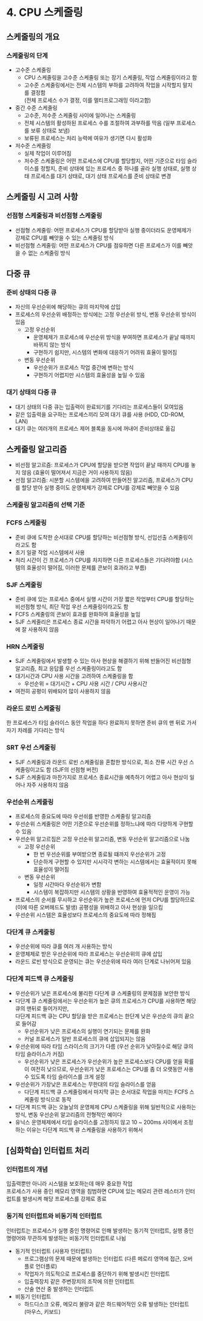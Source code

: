 # 4. CPU 스케줄링

## 스케줄링의 개요
### 스케줄링의 단계
- 고수준 스케줄링
    - CPU 스케줄링을 고수준 스케줄링 또는 장기 스케줄링, 작업 스케줄링이라고 함
    - 고수준 스케줄링에서는 전체 시스템의 부하를 고려하여 작업을 시작할지 말지를 결정함  
    (전체 프로세스 수가 결정, 이를 멀티프로그래밍 이라고함)
- 중간 수준 스케줄링
    - 고수준, 저수준 스케줄링 사이에 일어나는 스케줄링
    - 전체 시스템의 활성하된 프로세스 수를 조절하여 과부하를 막음 (일부 프로세스를 보류 상태로 보냄)
    - 보류된 프로세스는 처리 능력에 여유가 생기면 다시 활성화
- 저수준 스케줄링
    - 실제 작업이 이루어짐
    - 저수준 스케줄링은 어떤 프로세스에 CPU를 할당할지, 어떤 기준으로 타임 슬라이스를 정할지, 준비 상태에 있는 프로세스 중 하나를 골라 실행 상태로, 실행 상태 프로세스를 대기 상태로, 대기 상태 프로세스를 준비 상태로 변경

## 스케줄링 시 고려 사항
### 선점형 스케줄링과 비선점형 스케줄링
- 선점형 스케줄링: 어떤 프로세스가 CPU를 할당받아 실행 중이더라도 운영체제가 강제로 CPU를 빼앗을 수 있는 스케줄링 방식
- 비선점형 스케줄링: 어떤 프로세스가 CPU를 점유하면 다른 프로세스가 이를 빼앗을 수 없는 스케줄링 방식

## 다중 큐
### 준비 상태의 다중 큐
- 자신의 우선순위에 해당하는 큐의 마지막에 삽입
- 프로세스의 우선순위 배정하는 방식에는 고정 우선순위 방식, 변동 우선순위 방식이 있음
    - 고정 우선순위
        - 운영체제가 프로세스에 우선순위 방식을 부여하면 프로세스가 끝날 때까지 바뀌지 않는 방식
        - 구현하기 쉽지만, 시스템의 변화에 대응하기 어려워 효율이 떨어짐
    - 변동 우선순위
        - 우선순위가 프로세스 작업 중간에 변하는 방식
        - 구현하기 어렵지만 시스템의 효율성을 높일 수 있음
### 대기 상태의 다중 큐
- 대기 상태의 다중 큐는 입출력이 완료되기를 기다리는 프로세스들이 모여있음
- 같은 입출력을 요구하는 프로세스끼리 모여 대기 큐를 사용 (HDD, CD-ROM, LAN)
- 대기 큐는 여러개의 프로세스 제어 블록을 동시에 꺼내어 준비상태로 옮김

## 스케줄링 알고리즘
- 비선점 알고르즘: 프로세스가 CPU에 할당을 받으면 작업이 끝날 때까지 CPU를 놓지 않음 (효율이 떨어져서 지금은 거이 사용하지 않음) 
- 선점 알고리즘: 시분할 시스템에을 고려하여 만들어진 알고리즘, 프로세스가 CPU를 할당 받아 실행 중이도 운영체제가 강제로 CPU를 강제로 빼앗을 수 있음
### 스케줄링 알고리즘의 선택 기준
### FCFS 스케줄링
- 준비 큐에 도착한 순서대로 CPU를 할당하는 비선점형 방식, 선입선출 스케줄링이라고도 함
- 초기 일괄 작업 시스템에서 사용
- 처리 시간이 긴 프로세스가 CPU를 차지하면 다른 프로세스들은 기다려야함 (시스템의 효율성이 떨어짐, 이러한 문제를 콘보이 효과라고 부름)
### SJF 스케줄링
- 준비 큐에 있는 프로세스 중에서 실행 시간이 가장 짧은 작업부터 CPU를 할당하는 비선점형 방식, 최단 작업 우선 스케줄링이라고도 함
- FCFS 스케줄링의 콘보이 효과를 완화하여 효율성을 높임
- SJF 스케줄리은 프로세스 종료 시간을 파악하기 어렵고 아사 현상이 일어나기 때문에 잘 사용하지 않음
### HRN 스케줄링
- SJF 스케줄링에서 발생할 수 있는 아사 현상을 해결하기 위해 반들어진 비선점형 알고리즘, 최고 응답률 우선 스케줄링이라고도 함
- 대기시간과 CPU 사용 시간을 고려하여 스케줄링을 함
    - 우선순위 = 대기시간 + CPU 사용 시간 / CPU 사용시간
- 여전히 공평이 위배되어 많이 사용하지 않음
### 라운드 로빈 스케줄링
한 프로세스가 타임 슬라이스 동안 작업을 하다 완료하지 못하면 준비 큐의 맨 뒤로 가서 자기 차례를 기다리는 방식
### SRT 우선 스케줄링
- SJF 스케줄링과 라운드 로빈 스케줄링을 혼합한 방식으로, 최소 잔류 시간 우선 스케줄링이고도 함 (SJF의 선점형 버전)
- SJF 스케줄링과 마찬가지로 프로세스 종료시간을 예측하기 어렵고 아사 현상이 일어나 자주 사용하지 않음
### 우선순위 스케줄링
- 프로세스의 중요도에 따라 우선쉬를 반영한 스케줄링 알고리즘
- 우선순위 스케줄링은 어떤 기준으로 우선순위를 정하느냐에 따라 다양하게 구현할 수 있음
- 우선순위 알고르짐은 고정 우선순위 알고리즘, 변동 우선순위 알고리즘으로 나눔
    - 고정 우선순위
        - 한 번 우선순위를 부여받으면 종료될 떄까지 우선순위가 고정
        - 단순하게 구현할 수 있지만 시시각각 변하는 시스템에서는 효율적이지 못해 효율성이 떨어짐
    - 변동 우선순위
        - 일정 시간마다 우선순위가 변함
        - 시스템이 복잡하지만 시스템의 상황을 반영하여 효율적적인 운영이 가능
- 프로세스의 순서를 무시하고 우선순위가 높은 프로세스에 먼저 CPU를 할당하므로(이에 따른 오버헤드도 발생) 공평성을 위배하고 아사 현상을 일으킴
- 우선순위 시스템은 효율성보다 프로세스의 중요도에 따라 정해짐
### 다단계 큐 스케줄링
- 우선순위에 따라 큐를 여러 개 사용하는 방식
- 운영체제로 받은 우선순위에 따라 프로세스는 우선순위의 큐에 삽입
- 라운드 로빈 방식으로 운영되는 큐는 우선순위에 따라 여러 단계로 나뉘어져 있음
### 다단계 피드백 큐 스케줄링
- 우선순위가 낮은 프로세스에 불리한 다단계 큐 스케줄링의 문제점을 보안한 방식
- 다단계 큐 스케줄링에서는 우선순위가 높은 큐의 프로세스가 CPU를 사용하면 해당 큐의 맨뒤로 들어가지만,  
다단계 피드백 큐는 CPU 할당을 받은 프로세스는 한단계 낮은 우선순의 큐의 끝으로 들어감
    - 우선순위가 낮은 프로세스의 실행이 연기되는 문제를 완화
    - 커널 프로세스가 일반 프로세스의 큐에 삽입되지는 않음
- 우선순위에 따라 타임 스라이스의 크기가 다름 (우선 순위가 낮아질수로 해당 큐의 타임 슬라이스가 커짐)
    - 우선순위가 낮은 프로세스가 우선순위가 높은 프로세스보다 CPU를 얻을 확률이 여전히 낮으므로, 우선순위가 낮은 프로세스는 CPU를 좀 더 오랫동안 사용수 있도록 타임 슬라이스를 크게 설정
- 우선순위가 가장낮은 프로세스는 무한대의 타임 슬라이스를 얻음
    - 다단계 피드백 큐 스케줄링에서 마지막 큐는 순서대로 작업을 마치는 FCFS 스케줄링 방식으로 동작
- 다단계 피드백 큐는 오늘날의 운영체제 CPU 스케줄링을 위해 일반적으로 사용하는 방식, 변동 우선순위 알고리즘의 전형적인 예이다
- 유닉스 운영체제에서 타임 슬라이스를 고정하지 않고 10 ~ 200ms 사이에서 조정하는 이유는 다단계 피드백 큐 스케줄링을 사용하기 위해서

## [심화학습] 인터럽트 처리
### 인터럽트의 개념
입출력뿐만 아니라 시스템을 보호하는데 매우 중요한 작업  
프로세스가 사용 중인 메모리 영역을 침범하면 CPU에 있는 메모리 관련 레스터가 인터럽트를 발생시켜 해당 프로세스를 강제로 종료
### 동기적 인터럽트와 비동기적 인터럽트
인터럽트는 프로세스가 실행 중인 명령어로 인해 발생하는 동기적 인터럽트, 실행 중인 명령어와 무관하게 발생하는 비동기적 인터럽트로 나뉨
- 동기적 인터럽트 (사용자 인터럽트)
    - 프로그램상의 문제 때문에 발생하는 인터럽트 (다른 메로리 영역에 접근, 오버플로 언더플로)
    - 작업자가 의도적으로 프로세스를 중단하기 위해 발생시킨 인터럽트
    - 입출력장치 같은 주변장치의 조작에 의한 인터럽트
    - 산술 연산 중 발생하는 인터럽트
- 비동기 인터럽트
    - 하드디스크 오류, 메모리 불량과 같은 하드웨어적인 오류 발생하는 인터럽트 (마우스, 키보드)